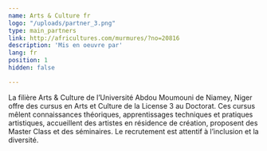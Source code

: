 ```yaml
---
name: Arts & Culture fr
logo: "/uploads/partner_3.png"
type: main_partners
link: http://africultures.com/murmures/?no=20816
description: 'Mis en oeuvre par'
lang: fr
position: 1
hidden: false

---
```

La filière Arts & Culture de l’Université Abdou Moumouni de Niamey, Niger offre des cursus en Arts et Culture de la License 3 au Doctorat. Ces cursus mêlent connaissances théoriques, apprentissages techniques et pratiques artistiques, accueillent des artistes en résidence de création, proposent des Master Class et des séminaires. Le recrutement est attentif à l’inclusion et la diversité.